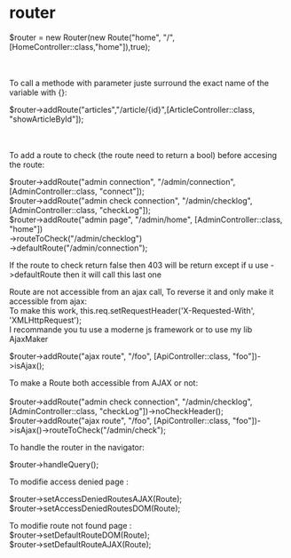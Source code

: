# router

$router = new Router(new Route("home", "/",[HomeController::class,"home"]),true);<br><br><br>

To call a methode with parameter juste surround the exact name of the variable with {}:<br>

$router->addRoute("articles","/article/{id}",[ArticleController::class, "showArticleById"]);<br><br><br>

To add a route to check (the route need to return a bool) before accesing the route:<br>

$router->addRoute("admin connection", "/admin/connection", [AdminController::class, "connect"]);<br>
$router->addRoute("admin check connection", "/admin/checklog", [AdminController::class, "checkLog"]);<br>
$router->addRoute("admin page", "/admin/home", [AdminController::class, "home"])<br>
        ->routeToCheck("/admin/checklog")<br>
        ->defaultRoute("/admin/connection");<br>

If the route to check return false then 403 will be return except if u use ->defaultRoute then it will call this last one

Route are not accessible from an ajax call, To reverse it and only make it accessible from ajax:<br>
To make this work, this.req.setRequestHeader('X-Requested-With', 'XMLHttpRequest');<br>
I recommande you tu use a moderne js framework or to use my lib AjaxMaker<br>

$router->addRoute("ajax route", "/foo", [ApiController::class, "foo"])->isAjax();<br>

To make a Route both accessible from AJAX or not:<br><br>
$router->addRoute("admin check connection", "/admin/checklog", [AdminController::class, "checkLog"])->noCheckHeader();<br>
$router->addRoute("ajax route", "/foo", [ApiController::class, "foo"])->isAjax()->routeToCheck("/admin/check");<br>

To handle the router in the navigator:

$router->handleQuery();

To modifie access denied page : <br>

$router->setAccessDeniedRoutesAJAX(Route);<br>
$router->setAccessDeniedRoutesDOM(Route);<br>

To modifie route not found page :<br>
$router->setDefaultRouteDOM(Route);<br>
$router->setDefaultRouteAJAX(Route);
